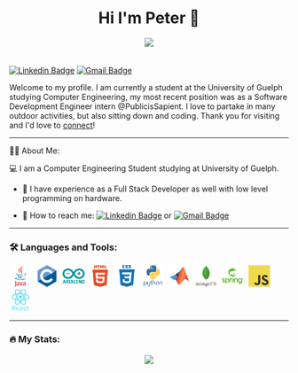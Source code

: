 <div id="header" align="left">

  <h1 align="center">
    Hi I'm Peter 👋
  </h1>
  <div align="center">
    <img src="https://media.giphy.com/media/jdPMeyv9rn0hZHh8n9/giphy.gif" width="150"/>
  </div>
  <div align="center">
    <img src="https://komarev.com/ghpvc/?username=PeterBaggetta&style=flat-square&color=blue" alt=""/>
  </div>

  [![Linkedin Badge](https://img.shields.io/badge/-PeterBaggetta-blue?style=flat&logo=Linkedin&logoColor=white&link=https://www.linkedin.com/in/peter-baggetta/)](https://www.linkedin.com/in/peter-baggetta-245867203/)
  [![Gmail Badge](https://img.shields.io/badge/-petebaggetta-c14438?style=flat&logo=Gmail&logoColor=white&link=mailto:peter.baggetta@gmail.com)](mailto:peter.baggetta@gmail.com)

  Welcome to my profile. I am currently a student at the University of Guelph studying Computer Engineering, my most recent position was as a Software Development Engineer intern @PublicisSapient. I love to partake in many outdoor activities, but also sitting down and coding. Thank you for visiting and I'd love to [connect](www.linkedin.com/in/peter-baggetta-245867203/)!

  ---
  <div>

  :man_technologist: About Me:

  :computer: I am a Computer Engineering Student studying at University of Guelph.

  - :floppy_disk: I have experience as a Full Stack Developer as well with low level programming on hardware.

  - :round_pushpin: How to reach me: [![Linkedin Badge](https://img.shields.io/badge/-PeterBaggetta-blue?style=flat&logo=Linkedin&logoColor=white)](https://www.linkedin.com/in/peter-baggetta-245867203/) or [![Gmail Badge](https://img.shields.io/badge/-petebaggetta-c14438?style=flat&logo=Gmail&logoColor=white&link=mailto:peter.baggetta@gmail.com)](mailto:peter.baggetta@gmail.com)
  </div>

  ---

  <div>

  ### :hammer_and_wrench: Languages and Tools:

  </div>

  <div>
    <img src="https://github.com/devicons/devicon/blob/master/icons/java/java-original-wordmark.svg" title="Java" alt="Java" width="40" height="40"/>&nbsp;
    <img src="https://github.com/devicons/devicon/blob/master/icons/c/c-original.svg" title="C" alt="C" width="40" height="40"/>&nbsp;
    <img src="https://github.com/devicons/devicon/blob/master/icons/arduino/arduino-original-wordmark.svg" title="Arduino" alt="Arduino" width="40" height="40"/>&nbsp;
    <img src="https://github.com/devicons/devicon/blob/master/icons/html5/html5-plain-wordmark.svg" title="HTML5" alt="HTML5" width="40" height="40"/>&nbsp;
    <img src="https://github.com/devicons/devicon/blob/master/icons/css3/css3-plain-wordmark.svg" title="CSS3" alt="CSS3" width="40" height="40"/>&nbsp;
    <img src="https://github.com/devicons/devicon/blob/master/icons/python/python-original-wordmark.svg" title="Python" alt="Python" width="40" height="40"/>&nbsp;
    <img src="https://github.com/devicons/devicon/blob/master/icons/matlab/matlab-original.svg" title="Matlab" alt="Matlab" width="40" height="40"/>&nbsp;
    <img src="https://github.com/devicons/devicon/blob/master/icons/mongodb/mongodb-original-wordmark.svg" title="MongoDB" alt="MongoDB" width="40" height="40"/>&nbsp;
    <img src="https://github.com/devicons/devicon/blob/master/icons/spring/spring-original-wordmark.svg" title="Spring" alt="Spring" width="40" height="40"/>&nbsp;
    <img src="https://github.com/devicons/devicon/blob/master/icons/javascript/javascript-original.svg" title="JavaScript" alt="JavaScript" width="40" height="40"/>&nbsp;
    <img src="https://github.com/devicons/devicon/blob/master/icons/react/react-original-wordmark.svg" title="React" alt="React" width="40" height="40"/>&nbsp;

  </div>

  ---
  
  ### :fire: My Stats:
  
  <p align=center>
  <div align=center>
    <a href="https://github.com/anuraghazra/github-readme-stats">
      <img align="center" width=450 src="https://github-readme-stats.vercel.app/api/top-langs/?username=PeterBaggetta&hide=c%23,powershell,Mathematica,Ruby,Objective-C,Objective-C%2b%2b,Cuda&title_color=61dafb&text_color=ffffff&icon_color=61dafb&bg_color=20232a&langs_count=8&layout=compact&border_color=61dafb&hide_border=true"/>
    </a>
    
<!--     <a href="https://github.com/denvercoder1/github-readme-streak-stats" title="Go to Source">
      <img align="right" width=390 src="https://github-readme-stats.vercel.app/api?username=PeterBaggetta&show_icons=true&theme=react&border_color=61dafb&hide_border=true" />
    </a> -->
    
  </div>
</p>

</div>

